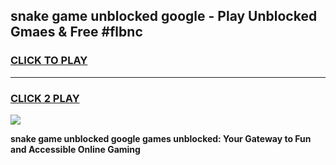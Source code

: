 
## snake game unblocked google - Play Unblocked Gmaes & Free #flbnc
<h3>
<a href="https://news.freeplayer.one?title=snake_game_unblocked_google&ref=03M">CLICK TO PLAY</a></h3>
<hr>

<h3>
<a href="https://news.freeplayer.one?title=snake_game_unblocked_google&ref=03M">CLICK 2 PLAY</a>
  
</h3>

<a href="https://news.freeplayer.one?title=snake_game_unblocked_google&ref=03M"><img src="https://clearcache.store/games.png"></a>


**snake game unblocked google games unblocked: Your Gateway to Fun and Accessible Online Gaming**
